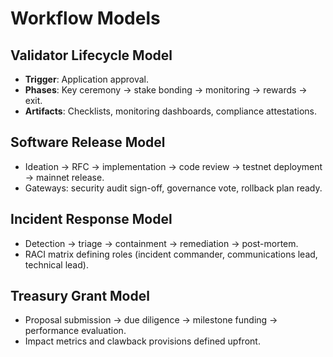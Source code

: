 # Workflow Models

## Validator Lifecycle Model
- **Trigger**: Application approval.
- **Phases**: Key ceremony → stake bonding → monitoring → rewards → exit.
- **Artifacts**: Checklists, monitoring dashboards, compliance attestations.

## Software Release Model
- Ideation → RFC → implementation → code review → testnet deployment → mainnet release.
- Gateways: security audit sign-off, governance vote, rollback plan ready.

## Incident Response Model
- Detection → triage → containment → remediation → post-mortem.
- RACI matrix defining roles (incident commander, communications lead, technical lead).

## Treasury Grant Model
- Proposal submission → due diligence → milestone funding → performance evaluation.
- Impact metrics and clawback provisions defined upfront.
